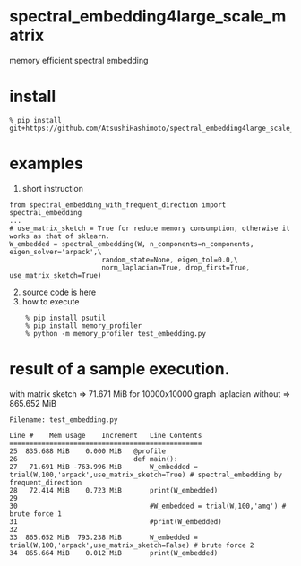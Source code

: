 # spectral_embedding4large_scale_matrix
memory efficient spectral embedding

# install
    % pip install git+https://github.com/AtsushiHashimoto/spectral_embedding4large_scale_matrix.git

# examples
1. short instruction
```
from spectral_embedding_with_frequent_direction import spectral_embedding
...
# use_matrix_sketch = True for reduce memory consumption, otherwise it works as that of sklearn.
W_embedded = spectral_embedding(W, n_components=n_components, eigen_solver='arpack',\
                       random_state=None, eigen_tol=0.0,\
                       norm_laplacian=True, drop_first=True, use_matrix_sketch=True) 
```
2. [source code is here](./examples/test_embedding.py)
3. how to execute
```
    % pip install psutil
    % pip install memory_profiler
    % python -m memory_profiler test_embedding.py
```

# result of a sample execution.
with matrix sketch => 71.671 MiB for 10000x10000 graph laplacian
without => 865.652 MiB

```
Filename: test_embedding.py

Line #    Mem usage    Increment   Line Contents
================================================
25  835.688 MiB    0.000 MiB   @profile
26                             def main():
27   71.691 MiB -763.996 MiB       W_embedded = trial(W,100,'arpack',use_matrix_sketch=True) # spectral_embedding by frequent_direction
28   72.414 MiB    0.723 MiB       print(W_embedded)
29                             
30                                 #W_embedded = trial(W,100,'amg') # brute force 1
31                                 #print(W_embedded)
32                             
33  865.652 MiB  793.238 MiB       W_embedded = trial(W,100,'arpack',use_matrix_sketch=False) # brute force 2
34  865.664 MiB    0.012 MiB       print(W_embedded)
```
